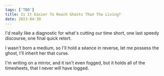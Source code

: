 ```yaml
---
tags: ['TBD']
title: Is It Easier To Reach Ghosts Than The Living? 
date: 2023-04-30
---
```


I'd really like a diagnostic
for what's cutting our time short,
one last speedy discourse,
one final quick retort.

I wasn't born a medium,
so I'll hold a séance in reverse,
let me possess the ghost,
I'll inherit her that curse.

I'm writing on a mirror,
and it isn't even fogged,
but it holds all of the timesheets,
that I never will have logged.
